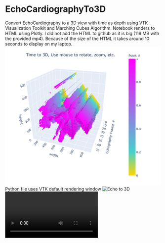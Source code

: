 # EchoCardiographyTo3D
Convert EchoCardiography to a 3D view with time as depth using VTK Visualization Toolkit and Marching Cubes Algorithm.
Notebook renders to HTML using Plotly. I did not add the HTML to github as it is big (119 MB with the provided mp4).
Because of the size of the HTML it takes around 10 seconds to display on my laptop.
![Echo to 3D rendering with Plotly](./screen_shot_echo_to_3D_plotly.png?raw=true "Plotly rendering Echo to 3D")
Python file uses VTK default rendering window
![Echo to 3D](./echo_to_3D.png?raw=true "Echo to 3D")
![Screen capture](./echo2time.mp4)

